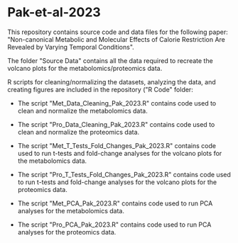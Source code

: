 # Pak-et-al-2023
This repository contains source code and data files for the following paper: "Non-canonical Metabolic and Molecular Effects of Calorie Restriction Are Revealed by Varying Temporal Conditions". 

The folder "Source Data" contains all the data required to recreate the volcano plots for the metabolomics/proteomics data. 

R scripts for cleaning/normalizing the datasets, analyzing the data, and creating figures are included in the repository ("R Code" folder:

- The script "Met_Data_Cleaning_Pak_2023.R" contains code used to clean and normalize the metabolomics data. 

- The script "Pro_Data_Cleaning_Pak_2023.R" contains code used to clean and normalize the proteomics data. 

- The script "Met_T_Tests_Fold_Changes_Pak_2023.R" contains code used to run t-tests and fold-change analyses for the volcano plots for the metabolomics    data. 

- The script "Pro_T_Tests_Fold_Changes_Pak_2023.R" contains code used to run t-tests and fold-change analyses for the volcano plots for the proteomics data. 

- The script "Met_PCA_Pak_2023.R" contains code used to run PCA analyses for the metabolomics data. 

- The script "Pro_PCA_Pak_2023.R" contains code used to run PCA analyses for the proteomics data. 


